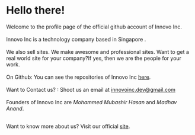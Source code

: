# Hello there!
Welcome to the profile page of the official github account of Innovo Inc.<br><br>
Innovo Inc is a technology company based in Singapore .<br><br>
We also sell sites. We make awesome and professional sites. Want to get a real world site for your company?If yes, then we are the people for your work.<br><br>
On Github:  You can see the repositories of Innovo Inc  <a href="https://github.com/Innovo-Incorporated">here</a>.<br><br>
Want to Contact us? : Shoot us an email at  innovoinc.dev@gmail.com <br><br>
Founders of Innovo Inc are <em>Mohammed Mubashir Hasan</em> and <em>Madhav Anand</em>.<br><br>


Want to know more about us? Visit our official <a href="">site</a>.
